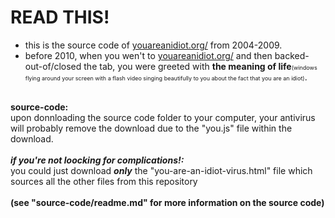 # READ THIS!
- this is the source code of <a href="http://youareanidiot.org/">youareanidiot.org/</a> from 2004-2009.<br>
- before 2010, when you wen't to <a href="http://youareanidiot.org/">youareanidiot.org/</a> and then backed-out-of/closed the tab, you were greeted with <b>the meaning of life</b><span style="font-size:9px;">(windows flying around your screen with a flash video singing beautifully to you about the fact that you are an idiot)</span>.



<br>
<b>source-code:</b><br>
upon donnloading the source code folder to your computer, your antivirus will probably remove the download due to the "you.js" file within the download.<br>
<br>
<b><i>if you're not loocking for complications!:</i></b><br>
you could just download <i><b>only</b></i> the "you-are-an-idiot-virus.html" file which sources all the other files from this repository <br>
<br>
<b>(see "source-code/readme.md" for more information on the source code)</b>
